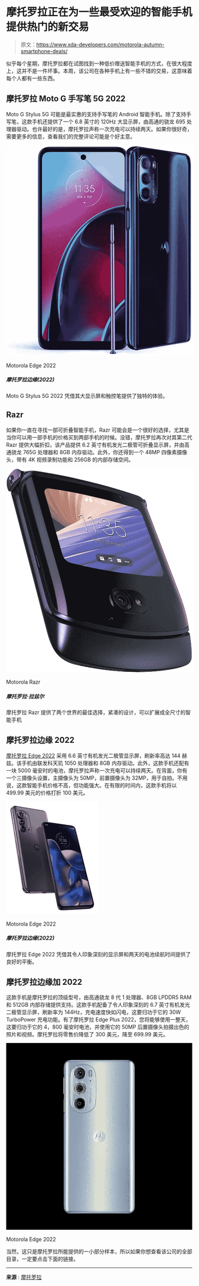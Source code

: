 # 摩托罗拉正在为一些最受欢迎的智能手机提供热门的新交易

> 原文：<https://www.xda-developers.com/motorola-autumn-smartphone-deals/>

似乎每个星期，摩托罗拉都在试图找到一种低价赠送智能手机的方式，在很大程度上，这并不是一件坏事。本周，该公司在各种手机上有一些不错的交易，这意味着每个人都有一些东西。

## 摩托罗拉 Moto G 手写笔 5G 2022

Moto G Stylus 5G 可能是最实惠的支持手写笔的 Android 智能手机。除了支持手写笔，这款手机还提供了一个 6.8 英寸的 120Hz 大显示屏，由高通的骁龙 695 处理器驱动。也许最好的是，摩托罗拉声称一次充电可以持续两天。如果你很好奇，需要更多的信息，查看我们的完整评论可能是个好主意。

 <picture>![The Moto G Stylus 5G 2022 offers a unique experience with its large display and stylus.](img/6c7851c32606938b3e61104072b83eed.png)</picture> 

Motorola Edge 2022

##### 摩托罗拉边缘(2022)

Moto G Stylus 5G 2022 凭借其大显示屏和触控笔提供了独特的体验。

## Razr

如果你一直在寻找一部可折叠智能手机，Razr 可能会是一个很好的选择，尤其是当你可以用一部手机的价格买到两部手机的时候。没错，摩托罗拉再次对其第二代 Razr 提供大幅折扣，该产品提供 6.2 英寸有机发光二极管可折叠显示屏，并由高通骁龙 765G 处理器和 8GB 内存驱动。此外，你还得到一个 48MP 四像素摄像头，带有 4K 视频录制功能和 256GB 的内部存储空间。

 <picture>![The Motorola Razr offers the best of both worlds, a compact design, that can be expanded into a full size smartphone](img/25c9c611243697b87a2e9e1eb0d92f53.png)</picture> 

Motorola Razr

##### 摩托罗拉·拉兹尔

摩托罗拉 Razr 提供了两个世界的最佳选择，紧凑的设计，可以扩展成全尺寸的智能手机

## 摩托罗拉边缘 2022

[摩托罗拉 Edge 2022](https://www.xda-developers.com/motorola-edge-2022-hands-on/) 采用 6.6 英寸有机发光二极管显示屏，刷新率高达 144 赫兹。该手机由联发科天玑 1050 处理器和 8GB 内存驱动。此外，这款手机还配有一块 5000 毫安时的电池，摩托罗拉声称一次充电可以持续两天。在背面，你有一个三摄像头设置，主摄像头为 50MP，前置摄像头为 32MP，用于自拍。不用说，这款智能手机价格不高，但功能强大。在有限的时间内，这款手机将以 499.99 美元的价格打折 100 美元。

 <picture>![The Motorola Edge 2022 offers a good balance with its impressive display and two days of battery life.](img/d8c1c8fee63c69d2541ecbe6349c7633.png)</picture> 

Motorola Edge 2022

##### 摩托罗拉边缘(2022)

摩托罗拉 Edge 2022 凭借其令人印象深刻的显示屏和两天的电池续航时间提供了良好的平衡。

## 摩托罗拉边缘加 2022

这款手机是摩托罗拉的顶级型号，由高通骁龙 8 代 1 处理器、8GB LPDDR5 RAM 和 512GB 内部存储提供支持。这款手机配备了令人印象深刻的 6.7 英寸有机发光二极管显示屏，刷新率为 144Hz，充电速度快如闪电，这要归功于它的 30W TurboPower 充电功能。有了摩托罗拉 Edge Plus 2022，您将能够使用一整天，这要归功于它的 4，800 毫安时电池，并使用它的 50MP 后置摄像头拍摄出色的照片和视频。摩托罗拉将零售价降低了 300 美元，降至 699.99 美元。

 <picture>![](img/9e1609f916f68c757ee887476e9d6b98.png)</picture> 

Motorola Edge 2022

当然，这只是摩托罗拉所能提供的一小部分样本，所以如果你想查看该公司的全部目录，一定要点击下面的链接。

* * *

**来源** : [摩托罗拉](https://shop-links.co/link/?exclusive=1&publisher_slug=xda&article_name=Motorola+is+offering+hot+new+deals+on+some+of+its+most+popular+smartphones&article_url=https%3A%2F%2Fwww.xda-developers.com%2Fmotorola-autumn-smartphone-deals%2F&u1=UUxdaUeUpU43789&url=https%3A%2F%2Fwww.motorola.com%2Fus%2Fspecials)